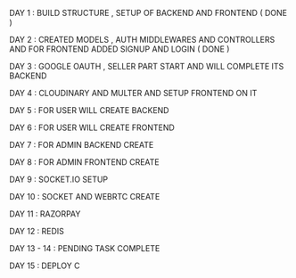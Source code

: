 DAY 1 : BUILD STRUCTURE , SETUP OF BACKEND AND FRONTEND   ( DONE )

DAY 2 : CREATED MODELS , AUTH MIDDLEWARES AND CONTROLLERS AND FOR FRONTEND ADDED SIGNUP AND LOGIN  ( DONE )

DAY 3 : GOOGLE OAUTH , SELLER PART START AND WILL COMPLETE ITS BACKEND

DAY 4 : CLOUDINARY AND MULTER AND SETUP FRONTEND ON IT

DAY 5 : FOR USER WILL CREATE BACKEND 

DAY 6 : FOR USER WILL CREATE FRONTEND

DAY 7 : FOR ADMIN BACKEND CREATE

DAY 8 : FOR ADMIN FRONTEND CREATE

DAY 9 : SOCKET.IO SETUP

DAY 10 : SOCKET AND WEBRTC CREATE

DAY 11 : RAZORPAY

DAY 12 : REDIS

DAY 13 - 14 : PENDING TASK COMPLETE

DAY 15 : DEPLOY
C
